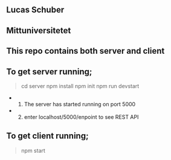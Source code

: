 ## Lucas Schuber
## Mittuniversitetet 

## This repo contains both server and client

## To get server running;
> cd server
> npm install
> npm init
> npm run devstart
 - 1. The server has started running on port 5000 
 - 2. enter localhost/5000/enpoint to see REST API

## To get client running;
> npm start

